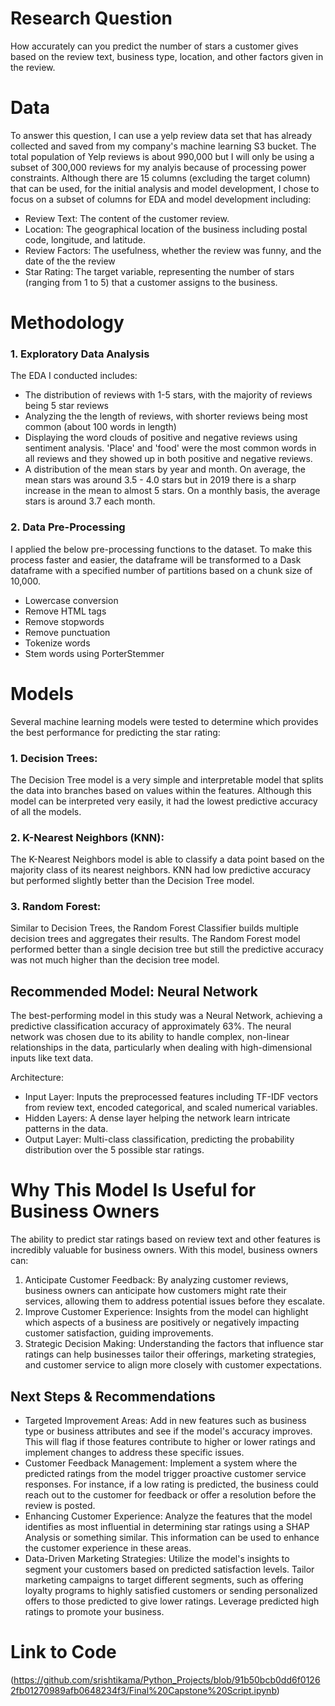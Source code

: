 # Research Question
How accurately can you predict the number of stars a customer gives based on the review text, business type, location, and other factors given in the review.

# Data
To answer this question, I can use a yelp review data set that has already collected and saved from my company's machine learning S3 bucket. The total population of Yelp reviews is about 990,000 but I will only be using a subset of 300,000 reviews for my analyis because of processing power constraints. Although there are 15 columns (excluding the target column) that can be used, for the initial analysis and model development, I chose to focus on a subset of columns for EDA and model development including:
- Review Text: The content of the customer review.
- Location: The geographical location of the business including postal code, longitude, and latitude.
- Review Factors: The usefulness, whether the review was funny, and the date of the the review
- Star Rating: The target variable, representing the number of stars (ranging from 1 to 5) that a customer assigns to the business.

# Methodology
### 1. Exploratory Data Analysis
The EDA I conducted includes:
- The distribution of reviews with 1-5 stars, with the majority of reviews being 5 star reviews
- Analyzing the the length of reviews, with shorter reviews being most common (about 100 words in length)
- Displaying the word clouds of positive and negative reviews using sentiment analysis. 'Place' and 'food' were the most common words in all reviews and they showed up in both positive and negative reviews.
- A distribution of the mean stars by year and month. On average, the mean stars was around 3.5 - 4.0 stars but in 2019 there is a sharp increase in the mean to almost 5 stars. On a monthly basis, the average stars is around 3.7 each month.

### 2. Data Pre-Processing
I applied the below pre-processing functions to the dataset. To make this process faster and easier, the dataframe will be transformed to a Dask dataframe with a specified number of partitions based on a chunk size of 10,000.
- Lowercase conversion
- Remove HTML tags
- Remove stopwords
- Remove punctuation
- Tokenize words
- Stem words using PorterStemmer

# Models
Several machine learning models were tested to determine which provides the best performance for predicting the star rating:

### 1. Decision Trees:
The Decision Tree model is a very simple and interpretable model that splits the data into branches based on values within the features. Although this model can be interpreted very easily, it had the lowest predictive accuracy of all the models.

### 2. K-Nearest Neighbors (KNN):
The K-Nearest Neighbors model is able to classify a data point based on the majority class of its nearest neighbors. KNN had low predictive accuracy but performed slightly better than the Decision Tree model. 

### 3. Random Forest:
Similar to Decision Trees, the Random Forest Classifier builds multiple decision trees and aggregates their results. The Random Forest model performed better than a single decision tree but still the predictive accuracy was not much higher than the decision tree model.

## Recommended Model: Neural Network
The best-performing model in this study was a Neural Network, achieving a predictive classification accuracy of approximately 63%. The neural network was chosen due to its ability to handle complex, non-linear relationships in the data, particularly when dealing with high-dimensional inputs like text data.

Architecture:
- Input Layer: Inputs the preprocessed features including TF-IDF vectors from review text, encoded categorical, and scaled numerical variables.
- Hidden Layers: A dense layer helping the network learn intricate patterns in the data.
- Output Layer: Multi-class classification, predicting the probability distribution over the 5 possible star ratings.

# Why This Model Is Useful for Business Owners
The ability to predict star ratings based on review text and other features is incredibly valuable for business owners. With this model, business owners can:

1. Anticipate Customer Feedback: By analyzing customer reviews, business owners can anticipate how customers might rate their services, allowing them to address potential issues before they escalate.
2. Improve Customer Experience: Insights from the model can highlight which aspects of a business are positively or negatively impacting customer satisfaction, guiding improvements.
3. Strategic Decision Making: Understanding the factors that influence star ratings can help businesses tailor their offerings, marketing strategies, and customer service to align more closely with customer expectations.

## Next Steps & Recommendations
- Targeted Improvement Areas: Add in new features such as business type or business attributes and see if the model's accuracy improves. This will flag if those features contribute to higher or lower ratings and implement changes to address these specific issues.
- Customer Feedback Management: Implement a system where the predicted ratings from the model trigger proactive customer service responses. For instance, if a low rating is predicted, the business could reach out to the customer for feedback or offer a resolution before the review is posted.
- Enhancing Customer Experience: Analyze the features that the model identifies as most influential in determining star ratings using a SHAP Analysis or something similar. This information can be used to enhance the customer experience in these areas.
- Data-Driven Marketing Strategies: Utilize the model's insights to segment your customers based on predicted satisfaction levels. Tailor marketing campaigns to target different segments, such as offering loyalty programs to highly satisfied customers or sending personalized offers to those predicted to give lower ratings.
Leverage predicted high ratings to promote your business.

# Link to Code
(https://github.com/srishtikama/Python_Projects/blob/91b50bcb0dd6f01262fb01270989afb0648234f3/Final%20Capstone%20Script.ipynb)

